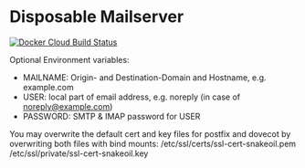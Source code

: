 # Disposable Mailserver

[![Docker Cloud Build Status](https://img.shields.io/docker/cloud/build/felixfkoch/disposable-mailserver.svg)](https://hub.docker.com/r/felixfkoch/disposable-mailserver)

Optional Environment variables:
- MAILNAME: Origin- and Destination-Domain and Hostname, e.g. example.com
- USER: local part of email address, e.g. noreply (in case of noreply@example.com)
- PASSWORD: SMTP & IMAP password for USER

You may overwrite the default cert and key files for postfix and dovecot by overwriting both files with bind mounts:
/etc/ssl/certs/ssl-cert-snakeoil.pem
/etc/ssl/private/ssl-cert-snakeoil.key